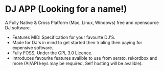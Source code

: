 # DJ APP (Looking for a name!)

A Fully Native & Cross Platform (Mac, Linux, Windows) free and opensource DJ software.

- Features MIDI Specification for your favourte DJ'S. 
- Made for DJ's in mind to get started then trialing then paying for expensive software.
- Fully FOSS, Under the GPL 3.0 Licence.
- Introduces favourite features avalible to use from serato, rekordbox and more (AI/API keys may be required, Self hosting will be avalible).
